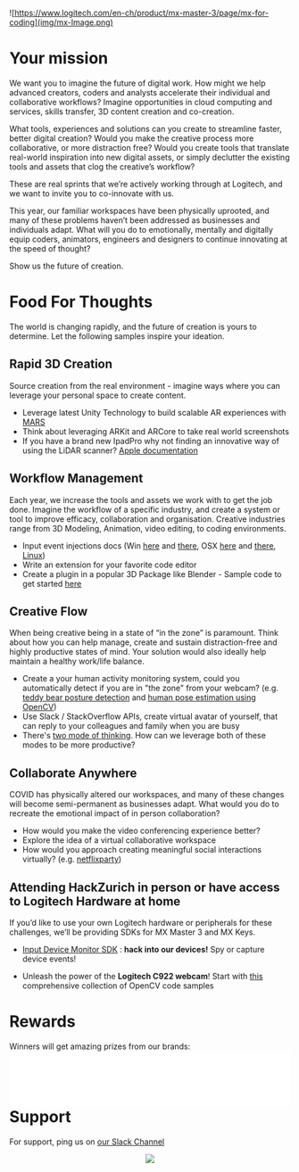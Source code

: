 ![https://www.logitech.com/en-ch/product/mx-master-3/page/mx-for-coding](img/mx-Image.png)

# Your mission

We want you to imagine the future of digital work. How might we help advanced creators, coders and analysts accelerate their individual and collaborative workflows? Imagine opportunities in cloud computing and services, skills transfer, 3D content creation and co-creation.

What tools, experiences and solutions can you create to streamline faster, better digital creation? Would you make the creative process more collaborative, or more distraction free? Would you create tools that translate real-world inspiration into new digital assets, or simply declutter the existing tools and assets that clog the creative’s workflow?

These are real sprints that we’re actively working through at Logitech, and we want to invite you to co-innovate with us.

This year, our familiar workspaces have been physically uprooted, and many of these problems haven’t been addressed as businesses and individuals adapt. What will you do to emotionally, mentally and digitally equip coders, animators, engineers and designers to continue innovating at the speed of thought?

Show us the future of creation.

# Food For Thoughts

The world is changing rapidly, and the future of creation is yours to determine. Let the following samples inspire your ideation.

## Rapid 3D Creation

Source creation from the real environment - imagine ways where you can leverage your personal space to create content.

* Leverage latest Unity Technology to build scalable AR experiences with [MARS](https://docs.unity3d.com/Packages/com.unity.mars@1.0/manual/WorkingWithMARS.html#tips-for-authoring-ar-content-with-mars)
* Think about leveraging ARKit and ARCore to take real world screenshots
* If you have a brand new IpadPro why not finding an innovative way of using the LiDAR scanner? [Apple documentation](https://developer.apple.com/documentation/arkit/world_tracking/visualizing_and_interacting_with_a_reconstructed_scene)

## Workflow Management

Each year, we increase the tools and assets we work with to get the job done. Imagine the workflow of a specific industry, and create a system or tool to improve efficacy, collaboration and organisation.
Creative industries range from 3D Modeling, Animation, video editing, to coding environments.

* Input event injections docs (Win [here](https://msdn.microsoft.com/fr-fr/library/windows/desktop/ms646304(v=vs.85).aspx) and [there](https://msdn.microsoft.com/en-us/library/windows/desktop/ms646310(v=vs.85).aspx), OSX [here](https://developer.apple.com/documentation/coregraphics/1456564-cgeventcreatekeyboardevent) and [there](https://developer.apple.com/documentation/coregraphics/1456527-cgeventpost), [Linux](https://www.kernel.org/doc/html/v4.12/input/uinput.html))
* Write an extension for your favorite code editor
* Create a plugin in a popular 3D Package like Blender - Sample code to get started [here](./blenderAddon/)

## Creative Flow

When being creative being in a state of “in the zone” is paramount. Think about how you can help manage, create and sustain distraction-free and highly productive states of mind. Your solution would also ideally help maintain a healthy work/life balance.  

* Create a your human activity monitoring system, could you automatically detect if you are in "the zone" from your webcam? (e.g. [teddy bear posture detection](https://medium.com/@simon.aubury/home-office-ergonomics-with-tensorflow-a4953ca559d6) and [human pose estimation using OpenCV](https://www.learnopencv.com/deep-learning-based-human-pose-estimation-using-opencv-cpp-python/))
* Use Slack / StackOverflow APIs, create virtual avatar of yourself, that can reply to your colleagues and family when you are busy
* There's [two mode of thinking](https://fs.blog/2019/10/focused-diffuse-thinking/). How can we leverage both of these modes to be more productive?

## Collaborate Anywhere

COVID has physically altered our workspaces, and many of these changes will become semi-permanent as businesses adapt. What would you do to recreate the emotional impact of in person collaboration?

* How would you make the video conferencing experience better?
* Explore the idea of a virtual collaborative workspace
* How would you approach creating meaningful social interactions virtually? (e.g. [netflixparty](https://www.netflixparty.com/))

## Attending HackZurich in person or have access to Logitech Hardware at home

If you’d like to use your own Logitech hardware or peripherals for these challenges, we’ll be providing SDKs for MX Master 3 and MX Keys.

* [Input Device Monitor SDK](./devmon/) : **hack into our devices!** Spy or capture device events!

* Unleash the power of the **Logitech C922 webcam**! Start with [this](https://github.com/spmallick/learnopencv) comprehensive collection of OpenCV code samples

# Rewards

Winners will get amazing prizes from our brands:
<img src="img/Logitech Multibrand Horizontal Print White.png" style="float:right;margin-left:10px">

# Support

For support, ping us on [our Slack Channel](https://hackzurich2020.slack.com/archives/C018ESGLGLV)

<div style="text-align:center">
    <a href="https://www.logitech.com"><img src="img/logitech.png" style="max-width: 25%"></a>
</div>
